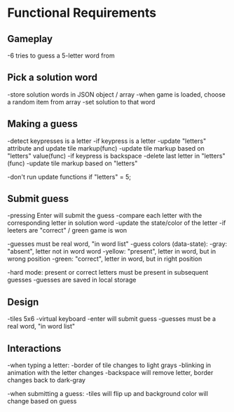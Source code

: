 # Functional Requirements

## Gameplay
-6 tries to guess a 5-letter word from

## Pick a solution word
-store solution words in JSON object / array
-when game is loaded, choose a random item from array
-set solution to that word

## Making a guess
-detect keypresses is a letter 
    -if keypress is a letter
        -update "letters" attribute and update tile markup(func)
            -update tile markup based on "letters" value(func)
        -if keypress is backspace 
            -delete last letter in "letters"(func)
                -update tile markup based on "letters"

-don't run update functions if "letters" = 5;

## Submit guess
-pressing Enter will submit the guess
    -compare each letter with the corresponding letter in solution word
    -update the state/color of the letter 
    -if leeters are "correct" / green game is won


-guesses must be real word, "in word list"
-guess colors (data-state): 
    -gray: "absent", letter not in word word
    -yellow: "present", letter in word, but in wrong position
    -green: "correct", letter in word, but in right position

-hard mode: present or correct letters must be present in subsequent guesses
-guesses are saved in local storage

## Design
-tiles 5x6
-virtual keyboard
-enter will submit guess
-guesses must be a real word, "in word list"

## Interactions
-when typing a letter:
    -border of tile changes to light grays
    -blinking in animation with the letter changes
    -backspace will remove letter, border changes back to dark-gray

-when submitting a guess:
    -tiles will flip up and background color will change based on guess